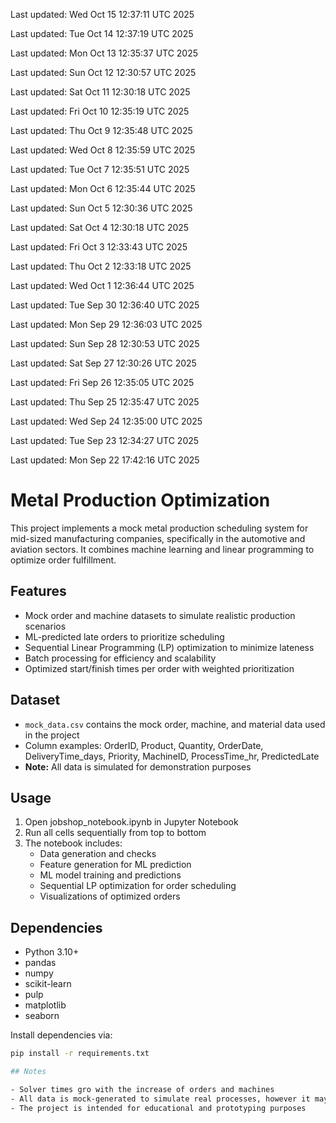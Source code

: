 Last updated: Wed Oct 15 12:37:11 UTC 2025

Last updated: Tue Oct 14 12:37:19 UTC 2025

Last updated: Mon Oct 13 12:35:37 UTC 2025

Last updated: Sun Oct 12 12:30:57 UTC 2025

Last updated: Sat Oct 11 12:30:18 UTC 2025

Last updated: Fri Oct 10 12:35:19 UTC 2025

Last updated: Thu Oct  9 12:35:48 UTC 2025

Last updated: Wed Oct  8 12:35:59 UTC 2025

Last updated: Tue Oct  7 12:35:51 UTC 2025

Last updated: Mon Oct  6 12:35:44 UTC 2025

Last updated: Sun Oct  5 12:30:36 UTC 2025

Last updated: Sat Oct  4 12:30:18 UTC 2025

Last updated: Fri Oct  3 12:33:43 UTC 2025

Last updated: Thu Oct  2 12:33:18 UTC 2025

Last updated: Wed Oct  1 12:36:44 UTC 2025

Last updated: Tue Sep 30 12:36:40 UTC 2025

Last updated: Mon Sep 29 12:36:03 UTC 2025

Last updated: Sun Sep 28 12:30:53 UTC 2025

Last updated: Sat Sep 27 12:30:26 UTC 2025

Last updated: Fri Sep 26 12:35:05 UTC 2025

Last updated: Thu Sep 25 12:35:47 UTC 2025

Last updated: Wed Sep 24 12:35:00 UTC 2025

Last updated: Tue Sep 23 12:34:27 UTC 2025

Last updated: Mon Sep 22 17:42:16 UTC 2025

# Metal Production Optimization

This project implements a mock metal production scheduling system for mid-sized manufacturing companies, specifically in the automotive and aviation sectors. It combines machine learning and linear programming to optimize order fulfillment.

## Features

- Mock order and machine datasets to simulate realistic production scenarios
- ML-predicted late orders to prioritize scheduling
- Sequential Linear Programming (LP) optimization to minimize lateness
- Batch processing for efficiency and scalability
- Optimized start/finish times per order with weighted prioritization

## Dataset

- `mock_data.csv` contains the mock order, machine, and material data used in the project
- Column examples: OrderID, Product, Quantity, OrderDate, DeliveryTime_days, Priority, MachineID, ProcessTime_hr, PredictedLate
- **Note:** All data is simulated for demonstration purposes

## Usage

1. Open jobshop_notebook.ipynb in Jupyter Notebook
2. Run all cells sequentially from top to bottom
3. The notebook includes:
   - Data generation and checks
   - Feature generation for ML prediction
   - ML model training and predictions
   - Sequential LP optimization for order scheduling
   - Visualizations of optimized orders

## Dependencies

- Python 3.10+
- pandas
- numpy
- scikit-learn
- pulp
- matplotlib
- seaborn

Install dependencies via:

```bash
pip install -r requirements.txt

## Notes 

- Solver times gro with the increase of orders and machines
- All data is mock-generated to simulate real processes, however it may not reflect real production environments
- The project is intended for educational and prototyping purposes
